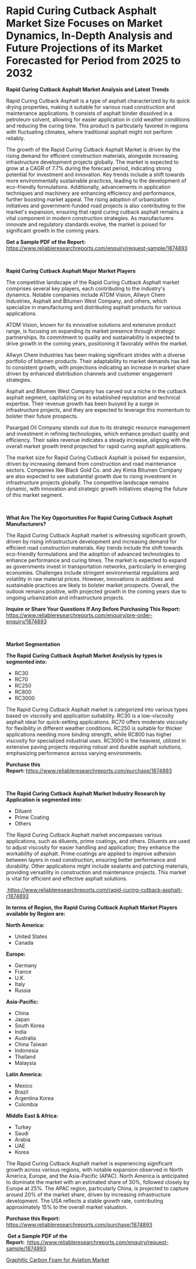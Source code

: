 <p><h1>Rapid Curing Cutback Asphalt Market Size Focuses on Market Dynamics, In-Depth Analysis and Future Projections of its Market Forecasted for Period from 2025 to 2032</h1></p><p><strong>Rapid Curing Cutback Asphalt Market Analysis and Latest Trends</strong></p>
<p><p>Rapid Curing Cutback Asphalt is a type of asphalt characterized by its quick drying properties, making it suitable for various road construction and maintenance applications. It consists of asphalt binder dissolved in a petroleum solvent, allowing for easier application in cold weather conditions and reducing the curing time. This product is particularly favored in regions with fluctuating climates, where traditional asphalt might not perform reliably.</p><p>The growth of the Rapid Curing Cutback Asphalt Market is driven by the rising demand for efficient construction materials, alongside increasing infrastructure development projects globally. The market is expected to grow at a CAGR of 7.7% during the forecast period, indicating strong potential for investment and innovation. Key trends include a shift towards more environmentally sustainable practices, leading to the development of eco-friendly formulations. Additionally, advancements in application techniques and machinery are enhancing efficiency and performance, further boosting market appeal. The rising adoption of urbanization initiatives and government-funded road projects is also contributing to the market's expansion, ensuring that rapid curing cutback asphalt remains a vital component in modern construction strategies. As manufacturers innovate and regulatory standards evolve, the market is poised for significant growth in the coming years.</p></p>
<p><strong>Get a Sample PDF of the Report:&nbsp;</strong> <a href="https://www.reliableresearchreports.com/enquiry/request-sample/1874893?utm_campaign=2263&utm_medium=2&utm_source=Github&utm_content=ia&utm_term=15022025&utm_id=rapid-curing-cutback-asphalt">https://www.reliableresearchreports.com/enquiry/request-sample/1874893</a></p>
<p>&nbsp;</p>
<p><strong>Rapid Curing Cutback Asphalt Major Market Players</strong></p>
<p><p>The competitive landscape of the Rapid Curing Cutback Asphalt market comprises several key players, each contributing to the industry's dynamics. Notable companies include ATDM Vision, Allwyn Chem Industries, Asphalt and Bitumen West Company, and others, which specialize in manufacturing and distributing asphalt products for various applications.</p><p>ATDM Vision, known for its innovative solutions and extensive product range, is focusing on expanding its market presence through strategic partnerships. Its commitment to quality and sustainability is expected to drive growth in the coming years, positioning it favorably within the market.</p><p>Allwyn Chem Industries has been making significant strides with a diverse portfolio of bitumen products. Their adaptability to market demands has led to consistent growth, with projections indicating an increase in market share driven by enhanced distribution channels and customer engagement strategies.</p><p>Asphalt and Bitumen West Company has carved out a niche in the cutback asphalt segment, capitalizing on its established reputation and technical expertise. Their revenue growth has been buoyed by a surge in infrastructure projects, and they are expected to leverage this momentum to bolster their future prospects.</p><p>Pasargad Oil Company stands out due to its strategic resource management and investment in refining technologies, which enhance product quality and efficiency. Their sales revenue indicates a steady increase, aligning with the overall market growth trend projected for rapid curing asphalt applications.</p><p>The market size for Rapid Curing Cutback Asphalt is poised for expansion, driven by increasing demand from construction and road maintenance sectors. Companies like Black Gold Co. and Jey Kimia Bitumen Company are also expected to see substantial growth due to rising investment in infrastructure projects globally. The competitive landscape remains dynamic, with innovation and strategic growth initiatives shaping the future of this market segment.</p></p>
<p>&nbsp;</p>
<p><strong>What Are The Key Opportunities For Rapid Curing Cutback Asphalt Manufacturers?</strong></p>
<p><p>The Rapid Curing Cutback Asphalt market is witnessing significant growth, driven by rising infrastructure development and increasing demand for efficient road construction materials. Key trends include the shift towards eco-friendly formulations and the adoption of advanced technologies to enhance performance and curing times. The market is expected to expand as governments invest in transportation networks, particularly in emerging economies. Challenges include stringent environmental regulations and volatility in raw material prices. However, innovations in additives and sustainable practices are likely to bolster market prospects. Overall, the outlook remains positive, with projected growth in the coming years due to ongoing urbanization and infrastructure projects.</p></p>
<p><strong>Inquire or Share Your Questions If Any Before Purchasing This Report:</strong> <a href="https://www.reliableresearchreports.com/enquiry/pre-order-enquiry/1874893?utm_campaign=2263&utm_medium=2&utm_source=Github&utm_content=ia&utm_term=15022025&utm_id=rapid-curing-cutback-asphalt">https://www.reliableresearchreports.com/enquiry/pre-order-enquiry/1874893</a></p>
<p>&nbsp;</p>
<p><strong>Market Segmentation</strong></p>
<p><strong>The Rapid Curing Cutback Asphalt Market Analysis by types is segmented into:</strong></p>
<p><ul><li>RC30</li><li>RC70</li><li>RC250</li><li>RC800</li><li>RC3000</li></ul></p>
<p><p>The Rapid Curing Cutback Asphalt market is categorized into various types based on viscosity and application suitability. RC30 is a low-viscosity asphalt ideal for quick-setting applications. RC70 offers moderate viscosity for flexibility in different weather conditions. RC250 is suitable for thicker applications needing more binding strength, while RC800 has higher viscosity for specialized industrial uses. RC3000 is the heaviest, utilized in extensive paving projects requiring robust and durable asphalt solutions, emphasizing performance across varying environments.</p></p>
<p><strong>Purchase this Report:&nbsp;</strong><a href="https://www.reliableresearchreports.com/purchase/1874893?utm_campaign=2263&utm_medium=2&utm_source=Github&utm_content=ia&utm_term=15022025&utm_id=rapid-curing-cutback-asphalt">https://www.reliableresearchreports.com/purchase/1874893</a></p>
<p>&nbsp;</p>
<p><strong>The Rapid Curing Cutback Asphalt Market Industry Research by Application is segmented into:</strong></p>
<p><ul><li>Diluent</li><li>Prime Coating</li><li>Others</li></ul></p>
<p><p>The Rapid Curing Cutback Asphalt market encompasses various applications, such as diluents, prime coatings, and others. Diluents are used to adjust viscosity for easier handling and application; they enhance the workability of asphalt. Prime coatings are applied to improve adhesion between layers in road construction, ensuring better performance and durability. Other applications might include sealants and patching materials, providing versatility in construction and maintenance projects. This market is vital for efficient and effective asphalt solutions.</p></p>
<p><a href="https://www.reliableresearchreports.com/rapid-curing-cutback-asphalt-r1874893?utm_campaign=2263&utm_medium=2&utm_source=Github&utm_content=ia&utm_term=15022025&utm_id=rapid-curing-cutback-asphalt">&nbsp;https://www.reliableresearchreports.com/rapid-curing-cutback-asphalt-r1874893</a></p>
<p><strong>In terms of Region, the Rapid Curing Cutback Asphalt Market Players available by Region are:</strong></p>
<p>
    <p> <strong> North America: </strong>
        <ul>
            <li>United States</li>
            <li>Canada</li>
        </ul>
        </p> 
    <p> <strong> Europe: </strong>
        <ul>
            <li>Germany</li>
            <li>France</li>
            <li>U.K.</li>
            <li>Italy</li>
            <li>Russia</li>
        </ul>
        </p> 
    <p> <strong> Asia-Pacific: </strong>
        <ul>
            <li>China</li>
            <li>Japan</li>
            <li>South Korea</li>
            <li>India</li>
            <li>Australia</li>
            <li>China Taiwan</li>
            <li>Indonesia</li>
            <li>Thailand</li>
            <li>Malaysia</li>
        </ul>
        </p> 
    <p> <strong> Latin America: </strong>
        <ul>
            <li>Mexico</li>
            <li>Brazil</li>
            <li>Argentina Korea</li>
            <li>Colombia</li>
        </ul>
        </p> 
    <p> <strong> Middle East & Africa: </strong>
        <ul>
            <li>Turkey</li>
            <li>Saudi</li>
            <li>Arabia</li>
            <li>UAE</li>
            <li>Korea</li>
        </ul>
    </p>
    </p>
<p><p>The Rapid Curing Cutback Asphalt market is experiencing significant growth across various regions, with notable expansion observed in North America, Europe, and the Asia-Pacific (APAC). North America is anticipated to dominate the market with an estimated share of 30%, followed closely by Europe at 25%. The APAC region, particularly China, is projected to capture around 20% of the market share, driven by increasing infrastructure development. The USA reflects a stable growth rate, contributing approximately 15% to the overall market valuation.</p></p>
<p><strong>Purchase this Report: </strong><a href="https://www.reliableresearchreports.com/purchase/1874893?utm_campaign=2263&utm_medium=2&utm_source=Github&utm_content=ia&utm_term=15022025&utm_id=rapid-curing-cutback-asphalt">https://www.reliableresearchreports.com/purchase/1874893</a></p>
<p>&nbsp;<strong>Get a Sample PDF of the Report:&nbsp;&nbsp;</strong><a href="https://www.reliableresearchreports.com/enquiry/request-sample/1874893?utm_campaign=2263&utm_medium=2&utm_source=Github&utm_content=ia&utm_term=15022025&utm_id=rapid-curing-cutback-asphalt">https://www.reliableresearchreports.com/enquiry/request-sample/1874893</a></p>
<p><strong></strong></p>
<p><p><a href="https://www.linkedin.com/pulse/graphitic-carbon-foam-aviation-market-analysis-featuringgrowth-dv8be?utm_campaign=2263&utm_medium=2&utm_source=Github&utm_content=ia&utm_term=15022025&utm_id=rapid-curing-cutback-asphalt">Graphitic Carbon Foam for Aviation Market</a></p></p>